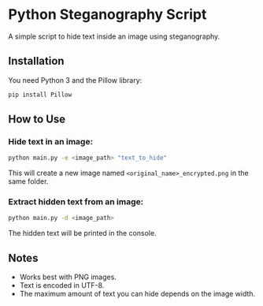 # Python Steganography Script

A simple script to hide text inside an image using steganography.

## Installation

You need Python 3 and the Pillow library:

```bash
pip install Pillow
```

## How to Use

### Hide text in an image:
```bash
python main.py -e <image_path> "text_to_hide"
```

This will create a new image named `<original_name>_encrypted.png` in the same folder.

### Extract hidden text from an image:
```bash
python main.py -d <image_path>
```

The hidden text will be printed in the console.

## Notes

- Works best with PNG images.
- Text is encoded in UTF-8.
- The maximum amount of text you can hide depends on the image width.
